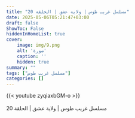 ```yaml
---
title: "مسلسل غريب طوس | ولاية عشق | الحلقة 20"
date: 2025-05-06T05:21:47+03:00
draft: false
ShowToc: False
hiddenInHomeList: true
cover:
    image: img/9.png
    alt: 'صورة'
    caption: ''
    hidden: true
summary: ""
tags: ["مسلسل غريب طوس"]
categories: []
---
```


{{< youtube zyqiaxbGM-o >}}  
<br>
مسلسل غريب طوس | ولاية عشق | الحلقة 20
